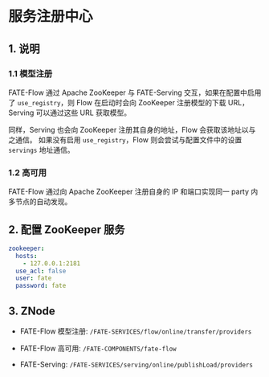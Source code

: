 # 服务注册中心

## 1. 说明

### 1.1 模型注册

FATE-Flow 通过 Apache ZooKeeper 与 FATE-Serving 交互，如果在配置中启用了 `use_registry`，则 Flow 在启动时会向 ZooKeeper 注册模型的下载 URL，Serving 可以通过这些 URL 获取模型。

同样，Serving 也会向 ZooKeeper 注册其自身的地址，Flow 会获取该地址以与之通信。 如果没有启用 `use_registry`，Flow 则会尝试与配置文件中的设置 `servings` 地址通信。

### 1.2 高可用

FATE-Flow 通过向 Apache ZooKeeper 注册自身的 IP 和端口实现同一 party 内多节点的自动发现。

## 2. 配置 ZooKeeper 服务

```yaml
zookeeper:
  hosts:
    - 127.0.0.1:2181
  use_acl: false
  user: fate
  password: fate
```

## 3. ZNode

- FATE-Flow 模型注册: `/FATE-SERVICES/flow/online/transfer/providers`

- FATE-Flow 高可用: `/FATE-COMPONENTS/fate-flow`

- FATE-Serving: `/FATE-SERVICES/serving/online/publishLoad/providers`
